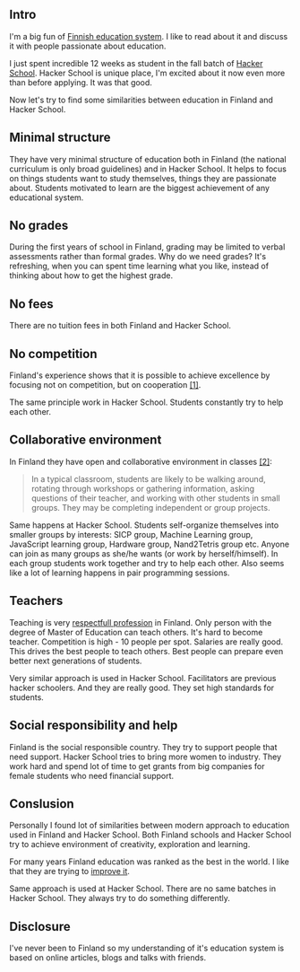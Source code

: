 <!--
name: Hacker School vs Finnish education system
description: Finding similarities between Hacker School and eudcation system in Finland
author: Anton Podviaznikov
author_email: anton@hashobject.com
author_url: http://twitter.com/podviaznikov
author_github: podviaznikov
author_twitter: podviaznikov
author_avatar: /images/anton-avatar.png
location: New York, USA
date_created: 2013-12-27
date_modified: 2013-12-29
date_published: 2013-12-27
headline:
in_language: en
keywords: hacker school, education, finland
discussion_url: https://github.com/hashobject/blog.hashobject.com/issues/10
canonical_url: http://blog.hashobject.com/hacker-school-vs-finnish-education-system
-->
## Intro

I'm a big fun of [Finnish education system](https://en.wikipedia.org/wiki/Education_in_Finland). I like to read about it and discuss it with people passionate about education.

I just spent incredible 12 weeks as student in the fall batch of [Hacker School](https://www.hackerschool.com/).
Hacker School is unique place, I'm excited about it now even more than before applying. It was that good.

Now let's try to find some similarities between education in Finland and Hacker School.


## Minimal structure

They have very minimal structure of education both in Finland (the national curriculum is only broad guidelines)
and in Hacker School. It helps to focus on things students want to study themselves, things they are passionate about.
Students motivated to learn are the biggest achievement of any educational system.

## No grades

During the first years of school in Finland, grading may be limited to verbal assessments rather than formal grades.
Why do we need grades? It's refreshing, when you can spent time learning what you like, instead of
thinking about how to get the highest grade.


## No fees

There are no tuition fees in both Finland and Hacker School.

## No competition

Finland's experience shows that it is possible to achieve excellence by focusing not on competition, but on cooperation
[&#91;1&#93;](http://www.theatlantic.com/national/archive/2011/12/what-americans-keep-ignoring-about-finlands-school-success/250564/).

The same principle work in Hacker School. Students constantly try to help each other.


## Collaborative environment

In Finland they have open and collaborative environment in classes [&#91;2&#93;](http://www.nea.org/home/40991.htm):

>In a typical classroom, students are likely to be walking around, rotating through workshops or gathering information, asking questions of their teacher, and working with other students in small groups. They may be completing independent or group projects.

Same happens at Hacker School. Students self-organize themselves into smaller groups by interests:
SICP group, Machine Learning group, JavaScript learning group, Hardware group, Nand2Tetris group etc.
Anyone can join as many groups as she/he wants (or work by herself/himself).
In each group students work together and try to help each other. Also seems like a lot of learning
happens in pair programming sessions.


## Teachers

Teaching is very [respectfull profession](https://en.wikipedia.org/wiki/Education_in_Finland#Teachers) in Finland.
Only person with the degree of Master of Education can teach others.
It's hard to become teacher. Competition is high - 10 people per spot. Salaries are really good.
This drives the best people to teach others. Best people can prepare even better next generations of students.

Very similar approach is used in Hacker School. Facilitators are previous hacker schoolers. And they
are really good. They set high standards for students.


## Social responsibility and help

Finland is the social responsible country. They try to support people that need support.
Hacker School tries to bring more women to industry. They work hard and spend lot of time
to get grants from big companies for female students who need financial support.


## Conslusion

Personally I found lot of similarities between modern approach to education used in Finland
and Hacker School. Both Finland schools and Hacker School try to achieve environment of creativity, exploration and
learning.

For many years Finland education was ranked as the best in the world. I like that they are trying
to [improve it](http://www.finnbay.com/golden-days-where-acceptance-of-finlands-success-in-education-is-over/).

Same approach is used at Hacker School. There are no same batches in Hacker School. They always try to do something
differently.


## Disclosure

I've never been to Finland so my understanding of it's education system is based on online articles,
blogs and talks with friends.

